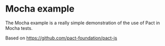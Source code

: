 # Mocha example

The Mocha example is a really simple demonstration of the use of Pact in Mocha tests.

Based on https://github.com/pact-foundation/pact-js
